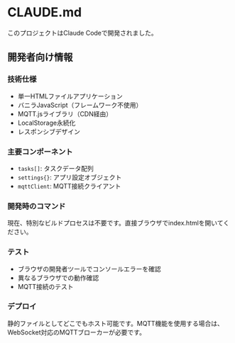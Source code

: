 # CLAUDE.md

このプロジェクトはClaude Codeで開発されました。

## 開発者向け情報

### 技術仕様
- 単一HTMLファイルアプリケーション
- バニラJavaScript（フレームワーク不使用）
- MQTT.jsライブラリ（CDN経由）
- LocalStorage永続化
- レスポンシブデザイン

### 主要コンポーネント
- `tasks[]`: タスクデータ配列
- `settings{}`: アプリ設定オブジェクト
- `mqttClient`: MQTT接続クライアント

### 開発時のコマンド
現在、特別なビルドプロセスは不要です。直接ブラウザでindex.htmlを開いてください。

### テスト
- ブラウザの開発者ツールでコンソールエラーを確認
- 異なるブラウザでの動作確認
- MQTT接続のテスト

### デプロイ
静的ファイルとしてどこでもホスト可能です。MQTT機能を使用する場合は、WebSocket対応のMQTTブローカーが必要です。